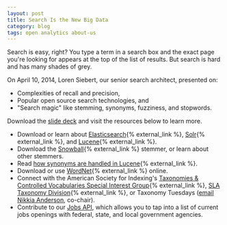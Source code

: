 ```yaml
---
layout: post
title: Search Is the New Big Data
category: blog
tags: open analytics about-us
---
```


Search is easy, right? You type a term in a search box and the exact page you're looking for appears at the top of the list of results. But search is hard and has many shades of grey.

On April 10, 2014, Loren Siebert, our senior search architect, presented on:

* Complexities of recall and precision, 
* Popular open source search technologies, and 
* "Search magic" like stemming, synonyms, fuzziness, and stopwords.

Download the [slide deck](/pdf/2014-04-11-search-big-data.pdf) and visit the resources below to learn more.

* Download or learn about [Elasticsearch](https://www.elastic.co/){% external_link %}, [Solr](https://lucene.apache.org/solr/){% external_link %}, and [Lucene](https://lucene.apache.org/){% external_link %}.
* Download the [Snowball](https://snowballstem.org/){% external_link %} stemmer, or learn about other stemmers.
* Read [how synonyms are handled in Lucene](https://nolanlawson.com/tag/query-expansion/){% external_link %}.
* Download or use [WordNet](https://wordnet.princeton.edu/){% external_link %} online.
* Connect with the American Society for Indexing's [Taxonomies & Controlled Vocabularies Special Interest Group](http://www.taxonomies-sig.org/){% external_link %}, [SLA Taxonomy Division](http://taxonomy.sla.org/){% external_link %}, or Taxonomy Tuesdays ([email Nikkia Anderson](mailto:nanderson@iiaweb.com), co-chair).
* Contribute to our [Jobs API](https://github.com/GSA/jobs_api), which allows you to tap into a list of current jobs openings with federal, state, and local government agencies.
